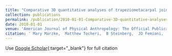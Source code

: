 ```yaml
---
title: "Comparative 3D quantitative analyses of trapeziometacarpal joint surface curvatures among living catarrhines and fossil hominins"
collection: publications
permalink: /publication/2010-01-01-Comparative-3D-quantitative-analyses-of-trapeziometacarpal-joint-surface-curvatures-among-living-catarrhines-and-fossil-hominins
date: 2010-01-01
venue: 'American Journal of Physical Anthropology: The Official Publication of the American Association of Physical Anthropologists'
citation: ' Mary Marzke,  Matthew Tocheri,  B Steinberg,  JD Femiani,  SP Reece,  RL Linscheid,  Caley Orr,  RF Marzke, &quot;Comparative 3D quantitative analyses of trapeziometacarpal joint surface curvatures among living catarrhines and fossil hominins.&quot; American Journal of Physical Anthropology: The Official Publication of the American Association of Physical Anthropologists, 2010.'
---
```

Use [Google Scholar](https://scholar.google.com/scholar?q=Comparative+3D+quantitative+analyses+of+trapeziometacarpal+joint+surface+curvatures+among+living+catarrhines+and+fossil+hominins){:target="_blank"} for full citation